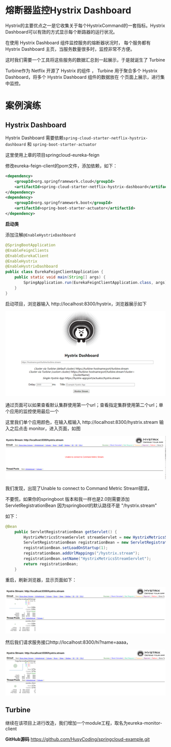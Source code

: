 # 熔断器监控Hystrix Dashboard



Hystrix的主要优点之一是它收集关于每个HystrixCommand的一套指标。Hystrix Dashboard可以有效的方式显示每个断路器的运行状况。

在使用 Hystrix Dashboard 组件监控服务的熔断器状况时， 每个服务都有 Hystrix Dashboard 主页，当服务数量很多时，监控非常不方便。

这时我们需要一个工具将这些服务的数据汇总到一起展示，于是就诞生了 Turbine

Turbine作为 Netflix 开源了 Hystrix 的组件 ， Turbine 用于聚合多个 Hystrix Dashboard，将多个 Hystrix Dashboard 组件的数据放在 个页面上展示，进行集中监控。





# 案例演练

## Hystrix Dashboard

Hystrix Dashboard 需要依赖`spring-cloud-starter-netflix-hystrix-dashboard` 和 `spring-boot-starter-actuator`



这里使用上章的项目springcloud-eureka-feign

修改eureka-feign-client的pom文件，添加依赖，如下：

```xml
<dependency>
    <groupId>org.springframework.cloud</groupId>
    <artifactId>spring-cloud-starter-netflix-hystrix-dashboard</artifactId>
</dependency>
<dependency>
    <groupId>org.springframework.boot</groupId>
    <artifactId>spring-boot-starter-actuator</artifactId>
</dependency>

```

**启动类**

添加注解`@EnableHystrixDashboard`

```java
@SpringBootApplication
@EnableFeignClients
@EnableEurekaClient
@EnableHystrix
@EnableHystrixDashboard
public class EurekaFeignClientApplication {
	public static void main(String[] args) {
		SpringApplication.run(EurekaFeignClientApplication.class, args);
	}
}
```



启动项目，浏览器输入 http://localhost:8300/hystrix，浏览器展示如下

![1571370881898](assets/1571370881898.png)

通过页面可以如果查看默认集群使用第一个url；查看指定集群使用第二个url；单个应用的监控使用最后一个

这里我们单个应用颜色，在输入框输入 http://localhost:8300/hystrix.stream 输入之后点击 monitor，进入页面，如图

![1571371202312](assets/1571371202312.png)

我们发现，出现了Unable to connect to Command Metric Stream错误，

不要慌，如果你的springboot 版本和我一样也是2.0则需要添加 ServletRegistrationBean 因为springboot的默认路径不是 "/hystrix.stream"

如下：

```java
@Bean
	public ServletRegistrationBean getServlet() {
		HystrixMetricsStreamServlet streamServlet = new HystrixMetricsStreamServlet();
		ServletRegistrationBean registrationBean = new ServletRegistrationBean(streamServlet);
		registrationBean.setLoadOnStartup(1);
		registrationBean.addUrlMappings("/hystrix.stream");
		registrationBean.setName("HystrixMetricsStreamServlet");
		return registrationBean;
	}
```



重启，刷新浏览器，显示页面如下：

![1571377273728](assets/1571377273728.png)

然后我们请求服务接口http://localhost:8300/hi?name=aaaa，

![1571377338115](assets/1571377338115.png)



## Turbine

继续在该项目上进行改造，我们增加一个module工程，取名为eureka-monitor-client

**GitHub源码** https://github.com/HusyCoding/springcloud-example.git

